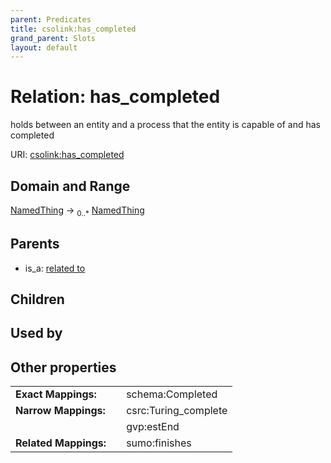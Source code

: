 ```yaml
---
parent: Predicates
title: csolink:has_completed
grand_parent: Slots
layout: default
---
```


# Relation: has_completed


holds between an entity and a process that the entity is capable of and has completed

URI: [csolink:has_completed](https://w3id.org/csolink/vocab/has_completed)

## Domain and Range

[NamedThing](NamedThing.md) ->  <sub>0..*</sub> [NamedThing](NamedThing.md)

## Parents

 *  is_a: [related to](related_to.md)

## Children


## Used by


## Other properties

|  |  |  |
| --- | --- | --- |
| **Exact Mappings:** | | schema:Completed |
| **Narrow Mappings:** | | csrc:Turing_complete |
|  | | gvp:estEnd |
| **Related Mappings:** | | sumo:finishes |

